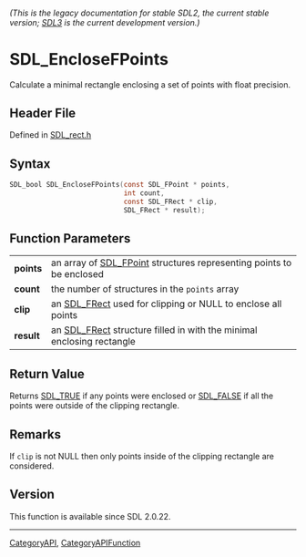 ###### (This is the legacy documentation for stable SDL2, the current stable version; [SDL3](https://wiki.libsdl.org/SDL3/) is the current development version.)
# SDL_EncloseFPoints

Calculate a minimal rectangle enclosing a set of points with float precision.

## Header File

Defined in [SDL_rect.h](https://github.com/libsdl-org/SDL/blob/SDL2/include/SDL_rect.h)

## Syntax

```c
SDL_bool SDL_EncloseFPoints(const SDL_FPoint * points,
                            int count,
                            const SDL_FRect * clip,
                            SDL_FRect * result);

```

## Function Parameters

|                |                                                                                    |
| -------------- | ---------------------------------------------------------------------------------- |
| **points**     | an array of [SDL_FPoint](SDL_FPoint) structures representing points to be enclosed |
| **count**      | the number of structures in the `points` array                                     |
| **clip**       | an [SDL_FRect](SDL_FRect) used for clipping or NULL to enclose all points          |
| **result**     | an [SDL_FRect](SDL_FRect) structure filled in with the minimal enclosing rectangle |

## Return Value

Returns [SDL_TRUE](SDL_TRUE) if any points were enclosed or
[SDL_FALSE](SDL_FALSE) if all the points were outside of the clipping
rectangle.

## Remarks

If `clip` is not NULL then only points inside of the clipping rectangle are
considered.

## Version

This function is available since SDL 2.0.22.

----
[CategoryAPI](CategoryAPI), [CategoryAPIFunction](CategoryAPIFunction)

